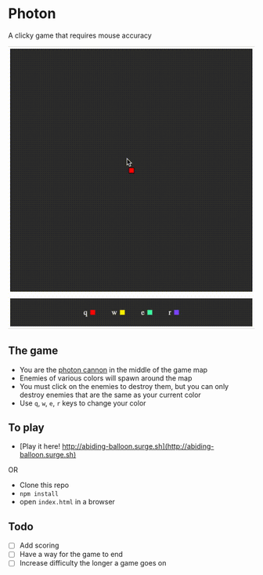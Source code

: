 # Photon

A clicky game that requires mouse accuracy

![Photon in action](demo/photon.gif)

## The game
- You are the [photon cannon](https://liquipedia.net/starcraft/Photon_Cannon) in the middle of the game map
- Enemies of various colors will spawn around the map
- You must click on the enemies to destroy them, but you can only destroy enemies that are the same as your current color
- Use `q`, `w`, `e`, `r` keys to change your color

## To play
- [Play it here! http://abiding-balloon.surge.sh](http://abiding-balloon.surge.sh)

OR

- Clone this repo
- `npm install`
- open `index.html` in a browser

## Todo
- [ ] Add scoring
- [ ] Have a way for the game to end
- [ ] Increase difficulty the longer a game goes on
